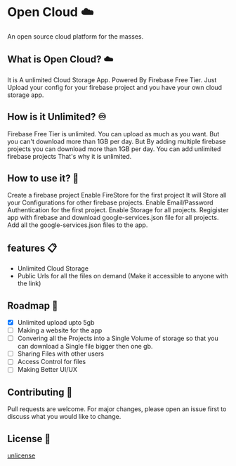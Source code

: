 # Open Cloud ☁️
An open source cloud platform for the masses.

## What is Open Cloud? ☁️
It is A unlimited Cloud Storage App. Powered By Firebase Free Tier.
Just Upload your config for your firebase project and you have your own cloud storage app.

## How is it Unlimited? ♾️
Firebase Free Tier is unlimited. You can upload as much as you want. But you can't download more than 1GB per day.
But By adding multiple firebase projects you can download more than 1GB per day.
You can add unlimited firebase projects That's why it is unlimited.

## How to use it? 🤔
Create a firebase project
Enable FireStore for the first project It will Store all your Configurations for other firebase projects.
Enable Email/Password Authentication for the first project.
Enable Storage for all projects.
Regigister app with firebase and download google-services.json file for all projects.
Add all the google-services.json files to the app.

## features 📋
- Unlimited Cloud Storage
- Public Urls for all the files on demand (Make it accessible to anyone with the link)

## Roadmap 🚀
- [x] Unlimited upload upto 5gb 
- [ ] Making a website for the app
- [ ] Convering all the Projects into a Single Volume of storage so that you can download a Single file bigger then one gb.
- [ ] Sharing Files with other users 
- [ ] Access Control for files
- [ ] Making Better UI/UX

## Contributing 🤝
Pull requests are welcome. For major changes, please open an issue first to discuss what you would like to change.

## License 📜
[unlicense](https://unlicense.org)